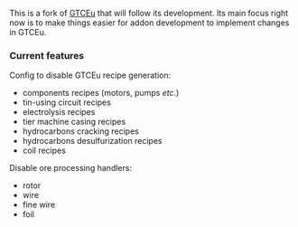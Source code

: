 This is a fork of [GTCEu](https://github.com/GregTechCEu/GregTech) that will follow its development.
Its main focus right now is to make things easier for addon development to implement changes in GTCEu.

### Current features

Config to disable GTCEu recipe generation:

* components recipes (motors, pumps *etc*.)
* tin-using circuit recipes
* electrolysis recipes
* tier machine casing recipes
* hydrocarbons cracking recipes
* hydrocarbons desulfurization recipes
* coil recipes

Disable ore processing handlers:

* rotor
* wire
* fine wire
* foil
